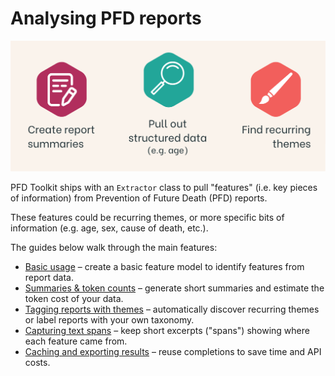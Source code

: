 # Analysing PFD reports

![Extractor](../assets/extractor.png)

PFD Toolkit ships with an `Extractor` class to pull "features" (i.e. key pieces of information) from Prevention of Future Death (PFD) reports. 

These features could be recurring themes, or more specific bits of information (e.g. age, sex, cause of death, etc.).

The guides below walk through the main features:

- [Basic usage](basics.md) – create a basic feature model to identify features from report data.
- [Summaries & token counts](summarising.md) – generate short summaries and estimate the token cost of your data.
- [Tagging reports with themes](themes.md) – automatically discover recurring themes or label reports with your own taxonomy.
- [Capturing text spans](spans.md) – keep short excerpts ("spans") showing where each feature came from.
- [Caching and exporting results](caching.md) – reuse completions to save time and API costs.